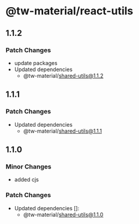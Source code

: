 # @tw-material/react-utils

## 1.1.2

### Patch Changes

- update packages
- Updated dependencies
  - @tw-material/shared-utils@1.1.2

## 1.1.1

### Patch Changes

- Updated dependencies
  - @tw-material/shared-utils@1.1.1

## 1.1.0

### Minor Changes

- added cjs

### Patch Changes

- Updated dependencies []:
  - @tw-material/shared-utils@1.1.0
